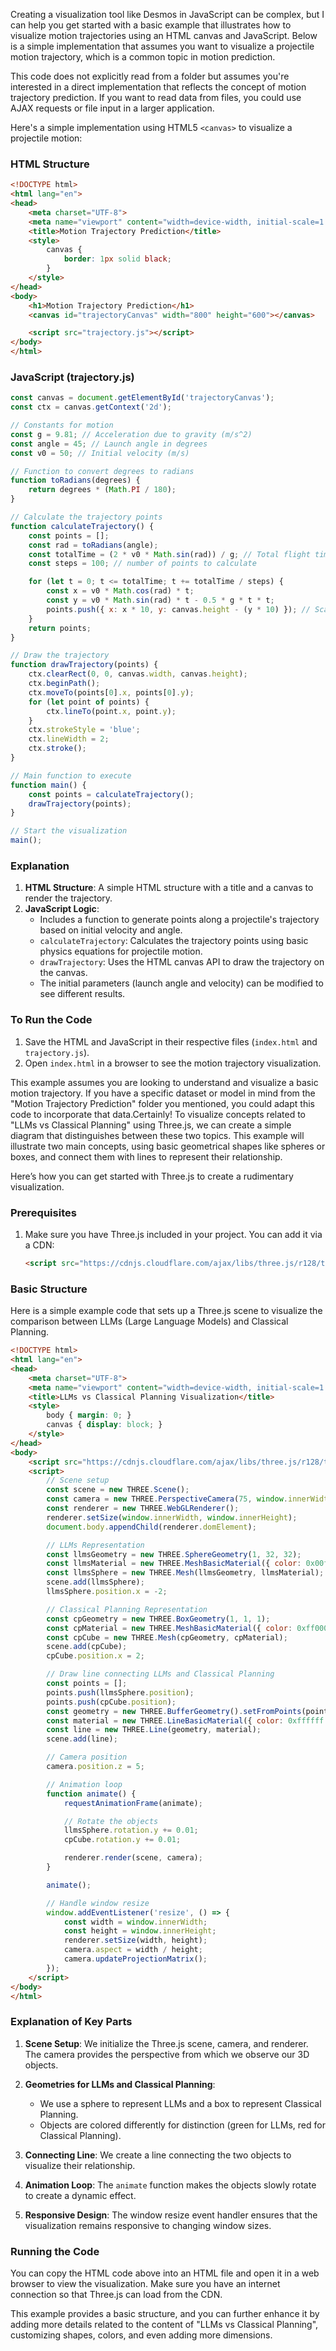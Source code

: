 Creating a visualization tool like Desmos in JavaScript can be complex, but I can help you get started with a basic example that illustrates how to visualize motion trajectories using an HTML canvas and JavaScript. Below is a simple implementation that assumes you want to visualize a projectile motion trajectory, which is a common topic in motion prediction.

This code does not explicitly read from a folder but assumes you're interested in a direct implementation that reflects the concept of motion trajectory prediction. If you want to read data from files, you could use AJAX requests or file input in a larger application.

Here's a simple implementation using HTML5 `<canvas>` to visualize a projectile motion:

### HTML Structure
```html
<!DOCTYPE html>
<html lang="en">
<head>
    <meta charset="UTF-8">
    <meta name="viewport" content="width=device-width, initial-scale=1.0">
    <title>Motion Trajectory Prediction</title>
    <style>
        canvas {
            border: 1px solid black;
        }
    </style>
</head>
<body>
    <h1>Motion Trajectory Prediction</h1>
    <canvas id="trajectoryCanvas" width="800" height="600"></canvas>

    <script src="trajectory.js"></script>
</body>
</html>
```

### JavaScript (trajectory.js)
```javascript
const canvas = document.getElementById('trajectoryCanvas');
const ctx = canvas.getContext('2d');

// Constants for motion
const g = 9.81; // Acceleration due to gravity (m/s^2)
const angle = 45; // Launch angle in degrees
const v0 = 50; // Initial velocity (m/s)

// Function to convert degrees to radians
function toRadians(degrees) {
    return degrees * (Math.PI / 180);
}

// Calculate the trajectory points
function calculateTrajectory() {
    const points = [];
    const rad = toRadians(angle);
    const totalTime = (2 * v0 * Math.sin(rad)) / g; // Total flight time
    const steps = 100; // number of points to calculate

    for (let t = 0; t <= totalTime; t += totalTime / steps) {
        const x = v0 * Math.cos(rad) * t;
        const y = v0 * Math.sin(rad) * t - 0.5 * g * t * t;
        points.push({ x: x * 10, y: canvas.height - (y * 10) }); // Scale for canvas size
    }
    return points;
}

// Draw the trajectory
function drawTrajectory(points) {
    ctx.clearRect(0, 0, canvas.width, canvas.height);
    ctx.beginPath();
    ctx.moveTo(points[0].x, points[0].y);
    for (let point of points) {
        ctx.lineTo(point.x, point.y);
    }
    ctx.strokeStyle = 'blue';
    ctx.lineWidth = 2;
    ctx.stroke();
}

// Main function to execute
function main() {
    const points = calculateTrajectory();
    drawTrajectory(points);
}

// Start the visualization
main();
```

### Explanation
1. **HTML Structure**: A simple HTML structure with a title and a canvas to render the trajectory.
2. **JavaScript Logic**: 
   - Includes a function to generate points along a projectile's trajectory based on initial velocity and angle.
   - `calculateTrajectory`: Calculates the trajectory points using basic physics equations for projectile motion.
   - `drawTrajectory`: Uses the HTML canvas API to draw the trajectory on the canvas.
   - The initial parameters (launch angle and velocity) can be modified to see different results.

### To Run the Code
1. Save the HTML and JavaScript in their respective files (`index.html` and `trajectory.js`).
2. Open `index.html` in a browser to see the motion trajectory visualization.

This example assumes you are looking to understand and visualize a basic motion trajectory. If you have a specific dataset or model in mind from the "Motion Trajectory Prediction" folder you mentioned, you could adapt this code to incorporate that data.Certainly! To visualize concepts related to "LLMs vs Classical Planning" using Three.js, we can create a simple diagram that distinguishes between these two topics. This example will illustrate two main concepts, using basic geometrical shapes like spheres or boxes, and connect them with lines to represent their relationship.

Here’s how you can get started with Three.js to create a rudimentary visualization.

### Prerequisites

1. Make sure you have Three.js included in your project. You can add it via a CDN:

   ```html
   <script src="https://cdnjs.cloudflare.com/ajax/libs/three.js/r128/three.min.js"></script>
   ```

### Basic Structure

Here is a simple example code that sets up a Three.js scene to visualize the comparison between LLMs (Large Language Models) and Classical Planning.

```html
<!DOCTYPE html>
<html lang="en">
<head>
    <meta charset="UTF-8">
    <meta name="viewport" content="width=device-width, initial-scale=1.0">
    <title>LLMs vs Classical Planning Visualization</title>
    <style>
        body { margin: 0; }
        canvas { display: block; }
    </style>
</head>
<body>
    <script src="https://cdnjs.cloudflare.com/ajax/libs/three.js/r128/three.min.js"></script>
    <script>
        // Scene setup
        const scene = new THREE.Scene();
        const camera = new THREE.PerspectiveCamera(75, window.innerWidth / window.innerHeight, 0.1, 1000);
        const renderer = new THREE.WebGLRenderer();
        renderer.setSize(window.innerWidth, window.innerHeight);
        document.body.appendChild(renderer.domElement);

        // LLMs Representation
        const llmsGeometry = new THREE.SphereGeometry(1, 32, 32);
        const llmsMaterial = new THREE.MeshBasicMaterial({ color: 0x00ff00 });
        const llmsSphere = new THREE.Mesh(llmsGeometry, llmsMaterial);
        scene.add(llmsSphere);
        llmsSphere.position.x = -2;

        // Classical Planning Representation
        const cpGeometry = new THREE.BoxGeometry(1, 1, 1);
        const cpMaterial = new THREE.MeshBasicMaterial({ color: 0xff0000 });
        const cpCube = new THREE.Mesh(cpGeometry, cpMaterial);
        scene.add(cpCube);
        cpCube.position.x = 2;

        // Draw line connecting LLMs and Classical Planning
        const points = [];
        points.push(llmsSphere.position);
        points.push(cpCube.position);
        const geometry = new THREE.BufferGeometry().setFromPoints(points);
        const material = new THREE.LineBasicMaterial({ color: 0xffffff });
        const line = new THREE.Line(geometry, material);
        scene.add(line);

        // Camera position
        camera.position.z = 5;

        // Animation loop
        function animate() {
            requestAnimationFrame(animate);

            // Rotate the objects
            llmsSphere.rotation.y += 0.01;
            cpCube.rotation.y += 0.01;

            renderer.render(scene, camera);
        }

        animate();

        // Handle window resize
        window.addEventListener('resize', () => {
            const width = window.innerWidth;
            const height = window.innerHeight;
            renderer.setSize(width, height);
            camera.aspect = width / height;
            camera.updateProjectionMatrix();
        });
    </script>
</body>
</html>
```

### Explanation of Key Parts

1. **Scene Setup**: We initialize the Three.js scene, camera, and renderer. The camera provides the perspective from which we observe our 3D objects.

2. **Geometries for LLMs and Classical Planning**:
   - We use a sphere to represent LLMs and a box to represent Classical Planning. 
   - Objects are colored differently for distinction (green for LLMs, red for Classical Planning).

3. **Connecting Line**: We create a line connecting the two objects to visualize their relationship.

4. **Animation Loop**: The `animate` function makes the objects slowly rotate to create a dynamic effect.

5. **Responsive Design**: The window resize event handler ensures that the visualization remains responsive to changing window sizes.

### Running the Code
You can copy the HTML code above into an HTML file and open it in a web browser to view the visualization. Make sure you have an internet connection so that Three.js can load from the CDN. 

This example provides a basic structure, and you can further enhance it by adding more details related to the content of "LLMs vs Classical Planning", customizing shapes, colors, and even adding more dimensions.